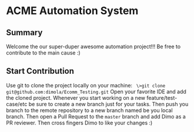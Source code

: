# ACME Automation System

## Summary
Welcome the our super-duper awesome automation project!!!
Be free to contribute to the main cause :)

## Start Contribution
Use git to clone the project locally on your machine:
``` \>git clone git@github.com:dimola/Ecomm_Testing.git```
Open your favorite IDE and add the cloned project.
Whenever you start working on a new feature/test-case/etc be sure to create a new branch just for your tasks.
Then push you branch to the remote repository to a new branch named be you local branch.
Then open a Pull Request to the `master` branch and add Dimo as a PR reviewer. Then cross fingers Dimo to like your changes :)